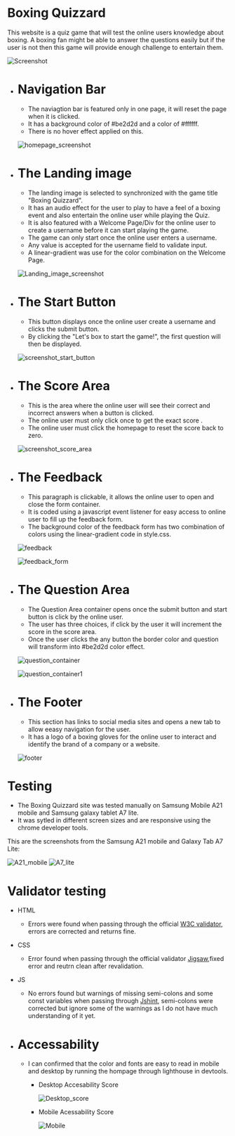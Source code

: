 # Boxing Quizzard

This website is a quiz game that will test the online users knowledge about boxing. A boxing fan might be able to answer the questions easily but if the user is not then this game will provide enough challenge to entertain them.

![Screenshot](/assets/images/js_responsive.png)

* # Navigation Bar

  * The naviagtion bar is featured only in one page, it will reset the page when it is clicked.
  * It has a background color of #be2d2d and a color of #ffffff.
  * There is no hover effect applied on this.

  ![homepage_screenshot](/assets/images/home.png)

* # The Landing image

  * The landing image  is selected to synchronized with the game title "Boxing Quizzard".
  * It has an audio effect for the user to play to have a feel of a boxing event and also entertain the online user while playing the Quiz.
  * It is also featured with a Welcome Page/Div for the online user to create a username before it can start playing the game.
  * The game can only start once the online user enters a username.
  * Any value is accepted for the username field to validate input.
  * A  linear-gradient was use for the color combination on the Welcome Page.

  ![Landing_image_screenshot](/assets/images/landing_page.png)

* # The Start Button
  
  * This button displays once the online user create a username and clicks the submit button.
  * By clicking the "Let's box to start the game!", the first question will then be displayed.

  ![screenshot_start_button](/assets/images/start_btn.png)

* # The Score Area

  * This is the area where the online user will see their correct and incorrect answers when a button is clicked.
  * The online user must only  click once to get the exact score .
  * The online user must click the homepage to reset the score back to zero.

  ![screenshot_score_area](/assets/images/score_area.png)

* # The Feedback

  * This paragraph is clickable, it allows the online user to open and close the form container.
  * It is coded using a javascript event listener for easy access to online user to fill up the feedback form.
  * The background color of the feedback form  has two combination of colors using the linear-gradient code in style.css.

  ![feedback](/assets/images/feedback.png)

  ![feedback_form](/assets/images/feedback_form.png)

* # The Question Area

  * The Question Area container opens once the submit button and start button is click by the online user.
  * The user has three choices, if click by the user it will increment the score in the score area.
  * Once the user clicks the any button the border color and question will transform into #be2d2d color effect.

  ![question_container](/assets/images/question_container.png)

  ![question_container1](/assets/images/question_container1.png)

* # The Footer

  * This section has links to social media sites and opens a new tab to allow eeasy navigation for the user.
  * It has a logo of a boxing gloves for the online user to interact and  identify the brand of a company or a website.

  ![footer](/assets/images/footer.png)

# Testing

  * The Boxing Quizzard site was tested manually on Samsung Mobile A21 mobile and Samsung galaxy tablet A7 lite.
  * It was sytled in different screen sizes and are responsive using the chrome developer tools.

  This are the screenshots from the Samsung A21 mobile and Galaxy Tab A7 Lite:

  ![A21_mobile](/assets/images/a21_screenshot.png)
  ![A7_lite](/assets/images/galaxy_a7_lite.png)


# Validator testing

  * HTML

    * Errors were found when passing through the official [W3C validator](https://validator.w3.org/), errors are corrected and returns fine.

  * CSS

    * Error found when passing through the official validator [Jigsaw](https://jigsaw.w3.org/css-validator/),fixed error and reutrn clean after revalidation.

  * JS

    * No errors found but warnings of missing semi-colons and some const variables when passing through [Jshint](https://jshint.com/), semi-colons were corrected but ignore some  of the warnings as I do not have much understanding  of it yet.

* # Accessability

  * I can confirmed that the color and fonts are easy to read in mobile and desktop by running the hompage through lighthouse in devtools.

    * Desktop Accesability Score

      ![Desktop_score](/assets/images/accesability.png)

    * Mobile Acessability Score

      ![Mobile](/assets/images/mobile_accessability.png)  





